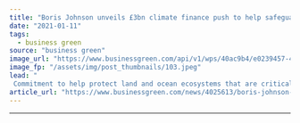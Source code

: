 ```yaml
---
title: "Boris Johnson unveils £3bn climate finance push to help safeguard global biodiversity"
date: "2021-01-11"
tags: 
  - business green
source: "business green"
image_url: "https://www.businessgreen.com/api/v1/wps/40ac9b4/e0239457-48a7-4091-9cbe-bf003f898f67/3/31442-shutterstock-404813950-185x114.jpeg"
image_fp: "/assets/img/post_thumbnails/103.jpeg"
lead: "
 Commitment to help protect land and ocean ecosystems that are critical to combating climate change will be announced by Prime Minister at today's One Planet Summit ..."
article_url: "https://www.businessgreen.com/news/4025613/boris-johnson-unveils-gbp3bn-climate-finance-push-help-safeguard-global-biodiversity"
---
```


---
